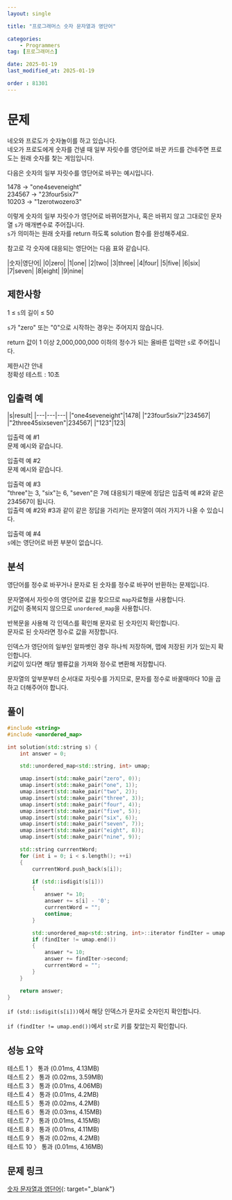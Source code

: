 ```yaml
---
layout: single

title: "프로그래머스 숫자 문자열과 영단어"

categories:
    - Programmers
tag: [프로그래머스]

date: 2025-01-19
last_modified_at: 2025-01-19

order : 81301
---
```


# 문제

네오와 프로도가 숫자놀이를 하고 있습니다.  
네오가 프로도에게 숫자를 건넬 때 일부 자릿수를 영단어로 바꾼 카드를 건네주면 프로도는 원래 숫자를 찾는 게임입니다.

다음은 숫자의 일부 자릿수를 영단어로 바꾸는 예시입니다.

1478 → "one4seveneight"  
234567 → "23four5six7"  
10203 → "1zerotwozero3"

이렇게 숫자의 일부 자릿수가 영단어로 바뀌어졌거나, 혹은 바뀌지 않고 그대로인 문자열 `s`가 매개변수로 주어집니다.  
`s`가 의미하는 원래 숫자를 return 하도록 solution 함수를 완성해주세요.

참고로 각 숫자에 대응되는 영단어는 다음 표와 같습니다.

|숫자|영단어|
|0|zero|
|1|one|
|2|two|
|3|three|
|4|four|
|5|five|
|6|six|
|7|seven|
|8|eight|
|9|nine|

## 제한사항

1 ≤ `s`의 길이 ≤ 50

`s`가 "zero" 또는 "0"으로 시작하는 경우는 주어지지 않습니다.

return 값이 1 이상 2,000,000,000 이하의 정수가 되는 올바른 입력만 `s`로 주어집니다.

제한시간 안내  
정확성 테스트 : 10초

## 입출력 예

|s|result|
|---|---|---|
|"one4seveneight"|1478|
|"23four5six7"|234567|
|"2three45sixseven"|234567|
|"123"|123|

입출력 예 #1  
문제 예시와 같습니다.

입출력 예 #2  
문제 예시와 같습니다.

입출력 예 #3  
"three"는 3, "six"는 6, "seven"은 7에 대응되기 때문에 정답은 입출력 예 #2와 같은 234567이 됩니다.  
입출력 예 #2와 #3과 같이 같은 정답을 가리키는 문자열이 여러 가지가 나올 수 있습니다.

입출력 예 #4  
`s`에는 영단어로 바뀐 부분이 없습니다.

## 분석

영단어를 정수로 바꾸거나 문자로 된 숫자를 정수로 바꾸어 반환하는 문제입니다.

문자열에서 자릿수의 영단어로 값을 찾으므로 `map`자료형을 사용합니다.  
키값이 중복되지 않으므로 `unordered_map`을 사용합니다.

반복문을 사용해 각 인덱스를 확인해 문자로 된 숫자인지 확인합니다.  
문자로 된 숫자라면 정수로 값을 저장합니다.

인덱스가 영단어의 일부인 알파벳인 경우 하나씩 저장하며, 맵에 저장된 키가 있는지 확인합니다.  
키값이 있다면 해당 밸류값을 가져와 정수로 변환해 저장합니다.

문자열의 앞부분부터 순서대로 자릿수를 가지므로, 문자를 정수로 바꿀때마다 10을 곱하고 더해주어야 합니다.

## 풀이

```cpp
#include <string>
#include <unordered_map>

int solution(std::string s) {
    int answer = 0;

    std::unordered_map<std::string, int> umap;

    umap.insert(std::make_pair("zero", 0));
    umap.insert(std::make_pair("one", 1));
    umap.insert(std::make_pair("two", 2));
    umap.insert(std::make_pair("three", 3));
    umap.insert(std::make_pair("four", 4));
    umap.insert(std::make_pair("five", 5));
    umap.insert(std::make_pair("six", 6));
    umap.insert(std::make_pair("seven", 7));
    umap.insert(std::make_pair("eight", 8));
    umap.insert(std::make_pair("nine", 9));

    std::string currrentWord;
    for (int i = 0; i < s.length(); ++i)
    {
        currrentWord.push_back(s[i]);

        if (std::isdigit(s[i]))
        {
            answer *= 10;
            answer += s[i] - '0';
            currrentWord = "";
            continue;
        }

        std::unordered_map<std::string, int>::iterator findIter = umap.find(currrentWord);
        if (findIter != umap.end())
        {
            answer *= 10;
            answer += findIter->second;
            currrentWord = "";
        }
    }

    return answer;
}
```

``if (std::isdigit(s[i]))``에서 해당 인덱스가 문자로 숫자인지 확인합니다.

``if (findIter != umap.end())``에서 `str`로 키를 찾았는지 확인합니다.

## 성능 요약

테스트 1 〉	통과 (0.01ms, 4.13MB)  
테스트 2 〉	통과 (0.02ms, 3.59MB)  
테스트 3 〉	통과 (0.01ms, 4.06MB)  
테스트 4 〉	통과 (0.01ms, 4.2MB)  
테스트 5 〉	통과 (0.02ms, 4.2MB)  
테스트 6 〉	통과 (0.03ms, 4.15MB)  
테스트 7 〉	통과 (0.01ms, 4.15MB)  
테스트 8 〉	통과 (0.01ms, 4.11MB)  
테스트 9 〉	통과 (0.02ms, 4.2MB)  
테스트 10 〉 통과 (0.01ms, 4.16MB)

## 문제 링크

[숫자 문자열과 영단어](https://school.programmers.co.kr/learn/courses/30/lessons/81301){: target="_blank"}